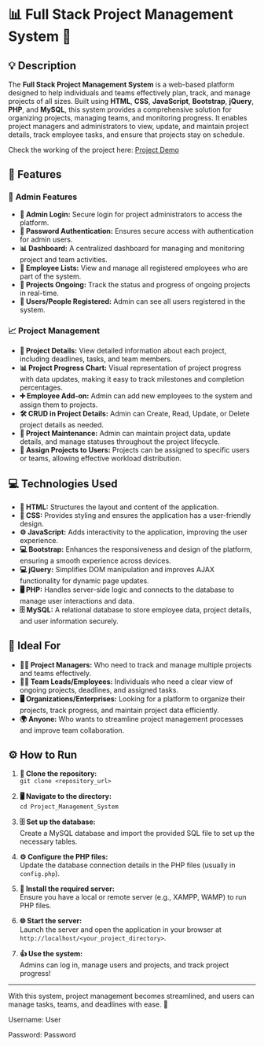 # 📊 **Full Stack Project Management System** 📅

## 💡 **Description**

The **Full Stack Project Management System** is a web-based platform designed to help individuals and teams effectively plan, track, and manage projects of all sizes. Built using **HTML**, **CSS**, **JavaScript**, **Bootstrap**, **jQuery**, **PHP**, and **MySQL**, this system provides a comprehensive solution for organizing projects, managing teams, and monitoring progress. It enables project managers and administrators to view, update, and maintain project details, track employee tasks, and ensure that projects stay on schedule.

Check the working of the project here: [Project Demo](https://bit.ly/44KpAO3)

## 🚀 **Features**

### 🔑 **Admin Features**
* **🔐 Admin Login:**  Secure login for project administrators to access the platform.  
* **🔑 Password Authentication:**  Ensures secure access with authentication for admin users.  
* **📊 Dashboard:**  A centralized dashboard for managing and monitoring project and team activities.  
* **👥 Employee Lists:**  View and manage all registered employees who are part of the system.  
* **📂 Projects Ongoing:**  Track the status and progress of ongoing projects in real-time.  
* **👤 Users/People Registered:**  Admin can see all users registered in the system.  

### 📈 **Project Management**
* **📄 Project Details:**  View detailed information about each project, including deadlines, tasks, and team members.  
* **📊 Project Progress Chart:**  Visual representation of project progress with data updates, making it easy to track milestones and completion percentages.  
* **➕ Employee Add-on:**  Admin can add new employees to the system and assign them to projects.  
* **🛠️ CRUD in Project Details:**  Admin can Create, Read, Update, or Delete project details as needed.  
* **🔧 Project Maintenance:**  Admin can maintain project data, update details, and manage statuses throughout the project lifecycle.  
* **📑 Assign Projects to Users:**  Projects can be assigned to specific users or teams, allowing effective workload distribution.  

## 💻 **Technologies Used**

* **🧱 HTML:**  Structures the layout and content of the application.  
* **🎨 CSS:**  Provides styling and ensures the application has a user-friendly design.  
* **⚙️ JavaScript:**  Adds interactivity to the application, improving the user experience.  
* **💻 Bootstrap:**  Enhances the responsiveness and design of the platform, ensuring a smooth experience across devices.  
* **💻 jQuery:**  Simplifies DOM manipulation and improves AJAX functionality for dynamic page updates.  
* **🖥️ PHP:**  Handles server-side logic and connects to the database to manage user interactions and data.  
* **🗄️ MySQL:**  A relational database to store employee data, project details, and user information securely.  

## 🎯 **Ideal For**

* **🧑‍💼 Project Managers:**  Who need to track and manage multiple projects and teams effectively.  
* **👨‍💻 Team Leads/Employees:**  Individuals who need a clear view of ongoing projects, deadlines, and assigned tasks.  
* **🖥️ Organizations/Enterprises:**  Looking for a platform to organize their projects, track progress, and maintain project data efficiently.  
* **🌍 Anyone:**  Who wants to streamline project management processes and improve team collaboration.  

## ⚙️ **How to Run**

1. **📂 Clone the repository:**  
   `git clone <repository_url>`

2. **🖥️ Navigate to the directory:**  
   `cd Project_Management_System`

3. **🗄️ Set up the database:**  
   Create a MySQL database and import the provided SQL file to set up the necessary tables.

4. **⚙️ Configure the PHP files:**  
   Update the database connection details in the PHP files (usually in `config.php`).

5. **🚀 Install the required server:**  
   Ensure you have a local or remote server (e.g., XAMPP, WAMP) to run PHP files.

6. **🌐 Start the server:**  
   Launch the server and open the application in your browser at `http://localhost/<your_project_directory>`.

7. **👍 Use the system:**  
   Admins can log in, manage users and projects, and track project progress!

---

With this system, project management becomes streamlined, and users can manage tasks, teams, and deadlines with ease. 🌟

Username: User

Password: Password
